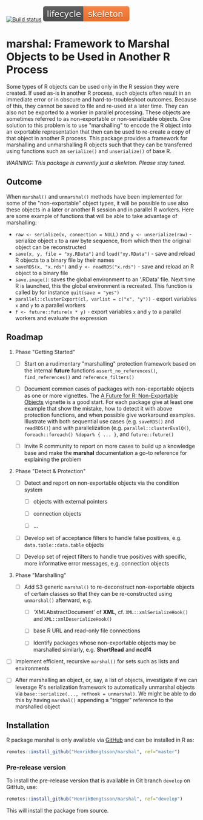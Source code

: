 

<div id="badges"><!-- pkgdown markup -->
 <a href="https://github.com/HenrikBengtsson/marshal/actions?query=workflow%3AR-CMD-check"><img border="0" src="https://github.com/HenrikBengtsson/marshal/workflows/R-CMD-check/badge.svg?branch=develop" alt="Build status"/></a>    <a href="https://lifecycle.r-lib.org/articles/stages.html"><img border="0" src="man/figures/lifecycle-skeleton-orange.svg" alt="Life cycle: skeleton"/></a>
</div>

# marshal: Framework to Marshal Objects to be Used in Another R Process 

Some types of R objects can be used only in the R session they were created.  If used as-is in another R process, such objects often result in an immediate error or in obscure and hard-to-troubleshoot outcomes.  Because of this, they cannot be saved to file and re-used at a later time.  They can also not be exported to a worker in parallel processing.  These objects are sometimes referred to as non-exportable or non-serializable objects.  One solution to this problem is to use "marshalling" to encode the R object into an exportable representation that then can be used to re-create a copy of that object in another R process.  This package provides a framework for marshalling and unmarshalling R objects such that they can be transferred using functions such as `serialize()` and `unserialize()` of base R.

_WARNING: This package is currently just a skeleton.  Please stay tuned._


## Outcome

When `marshal()` and `unmarshal()` methods have been implemented for some of the "non-exportable" object types, it will be possible to use also these objects in a later or another R session and in parallel R workers.  Here are some example of functions that will be able to take advantage of marshalling:

  - `raw <- serialize(x, connection = NULL)` and `y <- unserialize(raw)` - serialize object `x` to a raw byte sequence, from which then the original object can be reconstructed
  - `save(x, y, file = "xy.RData")` and `load("xy.RData")` - save and reload R objects to a binary file by their names
  - `saveRDS(x, "x.rds")` and `y <- readRDS("x.rds")` - save and reload an R object to a binary file
  - `save.image()`: saves the global environment to an '.RData' file. Next time R is launched, this the global environment is recreated. This function is called by for instance `quit(save = "yes")`
  - `parallel::clusterExport(cl, varlist = c("x", "y"))` - export variables `x` and `y` to a parallel workers
  - `f <- future::future(x * y)` - export variables `x` and `y` to a parallel workers and evaluate the expression



## Roadmap

1. Phase "Getting Started"

   * [ ] Start on a rudimentary "marshalling" protection framework based on the internal **future** functions `assert_no_references()`, `find_references()` and `reference_filters()`
   
   * [ ] Document common cases of packages with non-exportable objects as one or more vignettes.  The [A Future for R: Non-Exportable Objects](https://cran.r-project.org/web/packages/future/vignettes/future-4-non-exportable-objects.html) vignette is a good start.  For each package give at least one example that show the mistake, how to detect it with above protection functions, and when possible give workaround examples.  Illustrate with both sequential use cases (e.g. `saveRDS()` and `readRDS()`) and with parallelization (e.g. `parallel::clusterEvalQ()`, `foreach::foreach() %dopar% { ... }`, and `future::future()`

   * [ ] Invite R community to report on more cases to build up a knowledge base and make the **marshal** documentation a go-to reference for explaining the problem


2. Phase "Detect & Protection"

   * [ ] Detect and report on non-exportable objects via the condition system

      - [ ] objects with external pointers

      - [ ] connection objects

      - [ ] ...

   * [ ] Develop set of acceptance filters to handle false positives, e.g. `data.table::data.table` objects

   * [ ] Develop set of reject filters to handle true positives with specific, more informative error messages, e.g. connection objects


3. Phase "Marshalling"

   * [ ] Add S3 generic `marshal()` to re-deconstruct non-exportable objects of certain classes so that they can be re-constructed using `unmarshal()` afterward, e.g.
   
      - [ ] 'XMLAbstractDocument' of **XML**, cf. `XML::xmlSerializeHook()` and `XML::xmlDeserializeHook()`

      - [ ] base R URL and read-only file connections

      - [ ] Identify packages whose non-exportable objects may be marshalled similarly, e.g. **ShortRead** and **ncdf4**

  * [ ] Implement efficient, recursive `marshal()` for sets such as lists and environments
  
  * [ ] After marshalling an object, or, say, a list of objects, investigate if we can leverage R's serialization framework to automatically unmarshal objects via `base::serialize(..., refhook = unmarshal)`.  We might be able to do this by having `marshal()` appending a "trigger" reference to the marshalled object



## Installation
R package marshal is only available via [GitHub](https://github.com/HenrikBengtsson/marshal) and can be installed in R as:
```r
remotes::install_github("HenrikBengtsson/marshal", ref="master")
```


### Pre-release version

To install the pre-release version that is available in Git branch `develop` on GitHub, use:
```r
remotes::install_github("HenrikBengtsson/marshal", ref="develop")
```
This will install the package from source.  

<!-- pkgdown-drop-below -->

